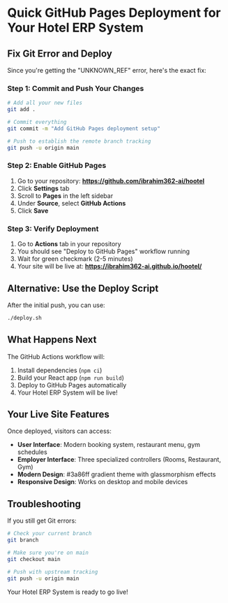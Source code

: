 # Quick GitHub Pages Deployment for Your Hotel ERP System

## Fix Git Error and Deploy

Since you're getting the "UNKNOWN_REF" error, here's the exact fix:

### Step 1: Commit and Push Your Changes

```bash
# Add all your new files
git add .

# Commit everything
git commit -m "Add GitHub Pages deployment setup"

# Push to establish the remote branch tracking
git push -u origin main
```

### Step 2: Enable GitHub Pages

1. Go to your repository: **https://github.com/ibrahim362-ai/hootel**
2. Click **Settings** tab
3. Scroll to **Pages** in the left sidebar
4. Under **Source**, select **GitHub Actions**
5. Click **Save**

### Step 3: Verify Deployment

1. Go to **Actions** tab in your repository
2. You should see "Deploy to GitHub Pages" workflow running
3. Wait for green checkmark (2-5 minutes)
4. Your site will be live at: **https://ibrahim362-ai.github.io/hootel/**

## Alternative: Use the Deploy Script

After the initial push, you can use:
```bash
./deploy.sh
```

## What Happens Next

The GitHub Actions workflow will:
1. Install dependencies (`npm ci`)
2. Build your React app (`npm run build`)
3. Deploy to GitHub Pages automatically
4. Your Hotel ERP System will be live!

## Your Live Site Features

Once deployed, visitors can access:
- **User Interface**: Modern booking system, restaurant menu, gym schedules
- **Employer Interface**: Three specialized controllers (Rooms, Restaurant, Gym)
- **Modern Design**: #3a86ff gradient theme with glassmorphism effects
- **Responsive Design**: Works on desktop and mobile devices

## Troubleshooting

If you still get Git errors:
```bash
# Check your current branch
git branch

# Make sure you're on main
git checkout main

# Push with upstream tracking
git push -u origin main
```

Your Hotel ERP System is ready to go live!